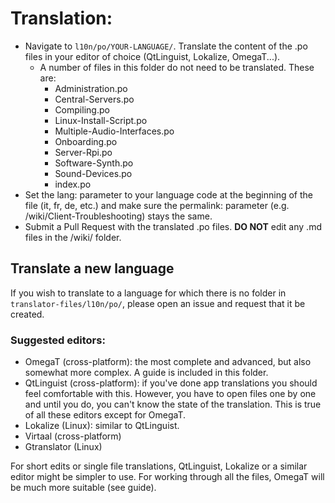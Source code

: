 # Translation:

-   Navigate to `l10n/po/YOUR-LANGUAGE/`. Translate the content of the .po files in your editor of choice (QtLinguist, Lokalize, OmegaT...).
    - A number of files in this folder do not need to be translated. These are:
        - Administration.po
        - Central-Servers.po
        - Compiling.po
        - Linux-Install-Script.po
        - Multiple-Audio-Interfaces.po
        - Onboarding.po
        - Server-Rpi.po
        - Software-Synth.po
        - Sound-Devices.po
        - index.po
-   Set the lang: parameter to your language code at the beginning of the file (it, fr, de, etc.) and make sure the permalink: parameter (e.g. /wiki/Client-Troubleshooting) stays the same.
-   Submit a Pull Request with the translated .po files. **DO NOT** edit any .md files in the /wiki/ folder.

## Translate a new language

If you wish to translate to a language for which there is no folder in `translator-files/l10n/po/`, please open an issue and request that it be created.

### Suggested editors:

- OmegaT (cross-platform): the most complete and advanced, but also somewhat more complex. A guide is included in this folder.
- QtLinguist (cross-platform): if you've done app translations you should feel comfortable with this. However, you have to open files one by one and until you do, you can't know the state of the translation. This is true of all these editors except for OmegaT.
- Lokalize (Linux): similar to QtLinguist.
- Virtaal (cross-platform)
- Gtranslator (Linux)

For short edits or single file translations, QtLinguist, Lokalize or a similar editor might be simpler to use. For working through all the files, OmegaT will be much more suitable (see guide).
